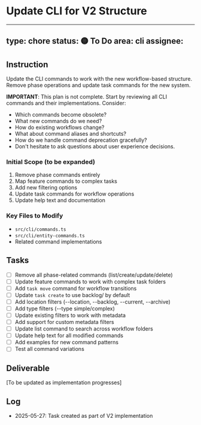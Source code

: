 # Update CLI for V2 Structure

---
type: chore
status: 🟡 To Do
area: cli
assignee: 
---

## Instruction

Update the CLI commands to work with the new workflow-based structure. Remove phase operations and update task commands for the new system.

**IMPORTANT**: This plan is not complete. Start by reviewing all CLI commands and their implementations. Consider:
- Which commands become obsolete?
- What new commands do we need?
- How do existing workflows change?
- What about command aliases and shortcuts?
- How do we handle command deprecation gracefully?
- Don't hesitate to ask questions about user experience decisions.

### Initial Scope (to be expanded)
1. Remove phase commands entirely
2. Map feature commands to complex tasks
3. Add new filtering options
4. Update task commands for workflow operations
5. Update help text and documentation

### Key Files to Modify
- `src/cli/commands.ts`
- `src/cli/entity-commands.ts`
- Related command implementations

## Tasks

- [ ] Remove all phase-related commands (list/create/update/delete)
- [ ] Update feature commands to work with complex task folders
- [ ] Add `task move` command for workflow transitions
- [ ] Update `task create` to use backlog/ by default
- [ ] Add location filters (--location, --backlog, --current, --archive)
- [ ] Add type filters (--type simple/complex)
- [ ] Update existing filters to work with metadata
- [ ] Add support for custom metadata filters
- [ ] Update list command to search across workflow folders
- [ ] Update help text for all modified commands
- [ ] Add examples for new command patterns
- [ ] Test all command variations

## Deliverable

[To be updated as implementation progresses]

## Log

- 2025-05-27: Task created as part of V2 implementation
